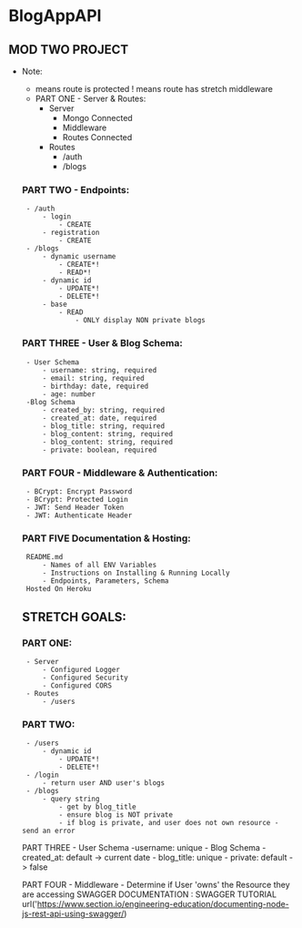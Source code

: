 # BlogAppAPI

## MOD TWO PROJECT
 - Note:
    * means route is protected
    ! means route has stretch middleware

    - PART ONE - Server & Routes:
        - Server
            - Mongo Connected
            - Middleware
            - Routes Connected
        - Routes
            - /auth
            - /blogs

    ### PART TWO - Endpoints:
        - /auth
            - login
                - CREATE
            - registration
                - CREATE
        - /blogs
            - dynamic username
                - CREATE*!
                - READ*!
            - dynamic id
                - UPDATE*!
                - DELETE*!
            - base
                - READ
                    - ONLY display NON private blogs

    ### PART THREE - User & Blog Schema:
        - User Schema
            - username: string, required
            - email: string, required
            - birthday: date, required
            - age: number
        -Blog Schema
            - created_by: string, required
            - created_at: date, required
            - blog_title: string, required
            - blog_content: string, required
            - blog_content: string, required
            - private: boolean, required
    
    ### PART FOUR - Middleware & Authentication:
        - BCrypt: Encrypt Password
        - BCrypt: Protected Login
        - JWT: Send Header Token
        - JWT: Authenticate Header
    
    ### PART FIVE Documentation & Hosting:
        README.md
            - Names of all ENV Variables
            - Instructions on Installing & Running Locally
            - Endpoints, Parameters, Schema
        Hosted On Heroku
    
    ## STRETCH GOALS:

    ### PART ONE:
        - Server
            - Configured Logger
            - Configured Security
            - Configured CORS
        - Routes
            - /users

    ### PART TWO:
        - /users
            - dynamic id
                - UPDATE*!
                - DELETE*!
        - /login
            - return user AND user's blogs
        - /blogs
            - query string
                - get by blog_title
                - ensure blog is NOT private
                - if blog is private, and user does not own resource - send an error
    PART THREE
        - User Schema
            -username: unique
        - Blog Schema
            - created_at: default -> current date
            - blog_title: unique
            - private: default -> false

    PART FOUR
        - Middleware
            - Determine if User 'owns' the Resource they are accessing
        SWAGGER DOCUMENTATION : SWAGGER TUTORIAL url('https://www.section.io/engineering-education/documenting-node-js-rest-api-using-swagger/)